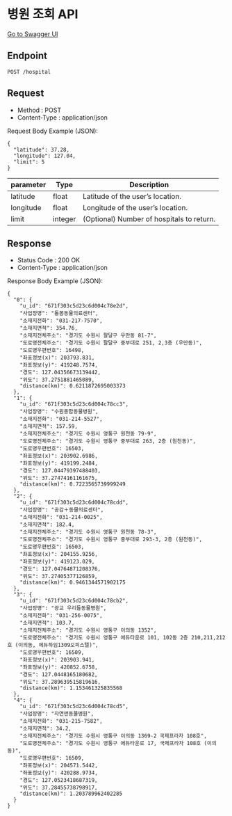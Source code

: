 # 병원 조회 API

<a href="http://cataractserver.hunian.site/docs">Go to Swagger UI</a>

## Endpoint

```
POST /hospital
```

## Request

- Method : POST
- Content-Type : application/json

Request Body Example (JSON):

```
{
  "latitude": 37.28,
  "longitude": 127.04,
  "limit": 5
}
```

| parameter	| Type	| Description |
| --- | --- | --- |
| latitude	| float	| Latitude of the user’s location. |
| longitude	| float	| Longitude of the user’s location. |
| limit | integer | (Optional) Number of hospitals to return. |

## Response

- Status Code : 200 OK
- Content-Type : application/json

Response Body Example (JSON):

```
{
  "0": {
    "u_id": "671f303c5d23c6d004c78e2d",
    "사업장명": "돌봄동물의료센터",
    "소재지전화": "031-217-7570",
    "소재지면적": 354.76,
    "소재지전체주소": "경기도 수원시 팔달구 우만동 81-7",
    "도로명전체주소": "경기도 수원시 팔달구 중부대로 251, 2,3층 (우만동)",
    "도로명우편번호": 16498,
    "좌표정보(x)": 203793.831,
    "좌표정보(y)": 419248.7574,
    "경도": 127.04356673139442,
    "위도": 37.2751881465089,
    "distance(km)": 0.6211872695003373
  },
  "1": {
    "u_id": "671f303c5d23c6d004c78cc3",
    "사업장명": "수원종합동물병원",
    "소재지전화": "031-214-5527",
    "소재지면적": 157.59,
    "소재지전체주소": "경기도 수원시 영통구 원천동 79-9",
    "도로명전체주소": "경기도 수원시 영통구 중부대로 263, 2층 (원천동)",
    "도로명우편번호": 16503,
    "좌표정보(x)": 203902.6986,
    "좌표정보(y)": 419199.2484,
    "경도": 127.04479397488403,
    "위도": 37.27474161161675,
    "distance(km)": 0.7223565739999249
  },
  "2": {
    "u_id": "671f303c5d23c6d004c78cdd",
    "사업장명": "공감＋동물의료센터",
    "소재지전화": "031-214-0025",
    "소재지면적": 182.4,
    "소재지전체주소": "경기도 수원시 영통구 원천동 78-3",
    "도로명전체주소": "경기도 수원시 영통구 중부대로 293-3, 2층 (원천동)",
    "도로명우편번호": 16503,
    "좌표정보(x)": 204155.9256,
    "좌표정보(y)": 419123.029,
    "경도": 127.04764871208376,
    "위도": 37.27405377126859,
    "distance(km)": 0.9461344571902175
  },
  "3": {
    "u_id": "671f303c5d23c6d004c78cb2",
    "사업장명": "광교 우리들동물병원",
    "소재지전화": "031-256-0075",
    "소재지면적": 103.7,
    "소재지전체주소": "경기도 수원시 영통구 이의동 1352",
    "도로명전체주소": "경기도 수원시 영통구 에듀타운로 101, 102동 2층 210,211,212호 (이의동, 에듀하임1309오피스텔)",
    "도로명우편번호": 16509,
    "좌표정보(x)": 203903.941,
    "좌표정보(y)": 420852.6758,
    "경도": 127.0448165180682,
    "위도": 37.289639515819616,
    "distance(km)": 1.153461325835568
  },
  "4": {
    "u_id": "671f303c5d23c6d004c78cd5",
    "사업장명": "자연앤동물병원",
    "소재지전화": "031-215-7582",
    "소재지면적": 34.2,
    "소재지전체주소": "경기도 수원시 영통구 이의동 1369-2 국제프라자 108호",
    "도로명전체주소": "경기도 수원시 영통구 에듀타운로 17, 국제프라자 108호 (이의동)",
    "도로명우편번호": 16509,
    "좌표정보(x)": 204571.5442,
    "좌표정보(y)": 420288.9734,
    "경도": 127.0523418687319,
    "위도": 37.28455738798917,
    "distance(km)": 1.203789962402285
  }
}
```
